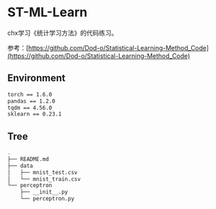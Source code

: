 # ST-ML-Learn
chx学习《统计学习方法》的代码练习。

参考：[https://github.com/Dod-o/Statistical-Learning-Method_Code](https://github.com/Dod-o/Statistical-Learning-Method_Code)

## Environment
```bash
torch == 1.6.0
pandas == 1.2.0
tqdm == 4.56.0
sklearn == 0.23.1
```

## Tree
```bash
.
├── README.md
├── data
│   ├── mnist_test.csv
│   └── mnist_train.csv
└── perceptron
    ├── __init__.py
    └── perceptron.py
```
